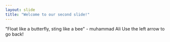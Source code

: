 ```yaml
---
layout: slide
title: "Welcome to our second slide!"
---
```

"Float like a butterfly, sting like a bee" - muhammad Ali
Use the left arrow to go back!

